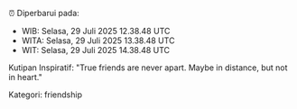 ⏰ Diperbarui pada:
- WIB: Selasa, 29 Juli 2025 12.38.48 UTC
- WITA: Selasa, 29 Juli 2025 13.38.48 UTC
- WIT: Selasa, 29 Juli 2025 14.38.48 UTC

Kutipan Inspiratif:
"True friends are never apart. Maybe in distance, but not in heart."


Kategori: friendship

